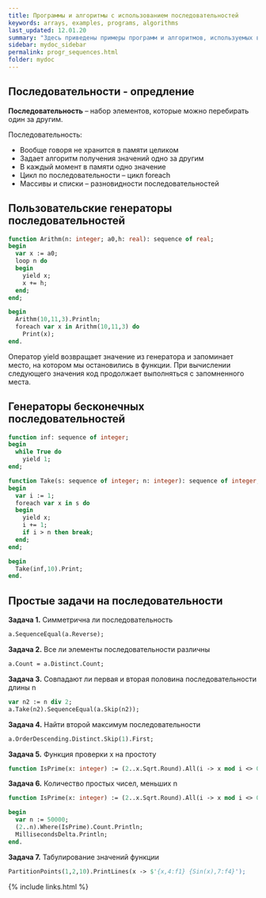 ```yaml
---
title: Программы и алгоритмы с использованием последовательностей
keywords: arrays, examples, programs, algorithms
last_updated: 12.01.20
summary: "Здесь приведены примеры программ и алгоритмов, используемых в курсе Основы программирования для студентов 1 курса ФИИТ мехмата ЮФУ"
sidebar: mydoc_sidebar
permalink: progr_sequences.html
folder: mydoc
---
```


## Последовательности - опредление

**Последовательность** – набор элементов, которые можно перебирать один за другим.

Последовательность:
* Вообще говоря не хранится в памяти целиком 
* Задает алгоритм получения значений одно за другим
* В каждый момент в памяти одно значение
* Цикл по последовательности – цикл foreach
* Массивы и списки – разновидности последовательностей

## Пользовательские генераторы последовательностей

```pascal
function Arithm(n: integer; a0,h: real): sequence of real;
begin
  var x := a0;
  loop n do
  begin
    yield x;
    x += h;
  end;
end;

begin
  Arithm(10,11,3).Println;
  foreach var x in Arithm(10,11,3) do
    Print(x);
end.
```

Оператор yield возвращает значение из генератора и запоминает место, на котором мы остановились в функции. При вычислении следующего значения код продолжает выполняться с запомненного места.

## Генераторы бесконечных последовательностей

```pascal
function inf: sequence of integer;
begin
  while True do
    yield 1;
end;

function Take(s: sequence of integer; n: integer): sequence of integer;
begin
  var i := 1;
  foreach var x in s do
  begin
    yield x;
    i += 1;
    if i > n then break;
  end;
end;

begin
  Take(inf,10).Print;
end.
```

## Простые задачи на последовательности

**Задача 1.** Симметрична ли последовательность
```pascal
a.SequenceEqual(a.Reverse);
```

**Задача 2.** Все ли элементы последовательности различны
```pascal
a.Count = a.Distinct.Count;
```

**Задача 3.** Совпадают ли первая и вторая половина последовательности длины n
```pascal
var n2 := n div 2;
a.Take(n2).SequenceEqual(a.Skip(n2));
```

**Задача 4.** Найти второй максимум последовательности
```pascal
a.OrderDescending.Distinct.Skip(1).First;
```

**Задача 5.** Функция проверки x на простоту
```pascal
function IsPrime(x: integer) := (2..x.Sqrt.Round).All(i -> x mod i <> 0);
```

**Задача 6.** Количество простых чисел, меньших n
```pascal
function IsPrime(x: integer) := (2..x.Sqrt.Round).All(i -> x mod i <> 0);

begin
  var n := 50000;
  (2..n).Where(IsPrime).Count.Println;
  MillisecondsDelta.Println;
end.
```

**Задача 7.** Табулирование значений функции
```pascal
PartitionPoints(1,2,10).PrintLines(x -> $'{x,4:f1} {Sin(x),7:f4}');
```



{% include links.html %}
